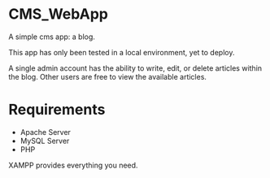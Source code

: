# CMS_WebApp
A simple cms app: a blog.

This app has only been tested in a local environment, yet to deploy.

A single admin account has the ability to write, edit, or delete articles within the blog. Other users are free to view the available articles. 

# Requirements
- Apache Server
- MySQL Server
- PHP

XAMPP provides everything you need.
